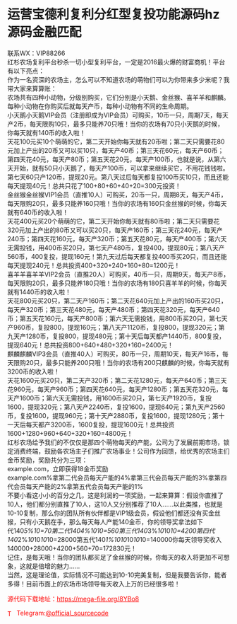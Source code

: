 # 运营宝德利复利分红型复投功能源码hz源码金融匹配

联系WX：VIP88266<br>红杉农场复利平台秒杀一切小型复利平台，一定是2016最火爆的财富商机！平台有以下亮点：<br>作为一名资深的农场主，怎么可以不知道农场的萌物们可以为你带来多少米呢？我带大家来算算账：<br>农场共有四种小动物，分级别购买，它们分别是小天鹅、金丝猴、喜羊羊和麒麟。每种小动物在你购买后就每天产币，每种小动物有不同的生命周期。<br>小天鹅小天鹅VIP会员（注册即成为VIP会员）可购买，10币一只，周期7天，每天产2币，每天限购10只，最多只能养70只哦！当你的农场有70只小天鹅的时候，你每天就有140币的收入啦！<br>天花100元买10个萌萌的它，第二天开始你每天就有20币啦；第二天只需要花80元加上产出的20币又可以买10只，每天产40币；第三天花60元，每天产60币；第四天花40元，每天产80币；第五天花20元，每天产100币，也就是说，从第六天开始，就有50只小天鹅了，每天产100币，可以拿来继续买它，不用花钱钱啦。第七天60只产120币，提现20元。第八天过后每天都复投100币买10只，而且还能每天提现40元！总共只花了100+80+60+40+20=300元投资！<br>金丝猴金丝猴VIP1会员（直推10人）可购买，20币一只，周期8天，每天产4币，每天限购20只，最多只能养160只哦！当你的农场有160只金丝猴的时候，你每天就有640币的收入啦！<br>天花400元买20个萌萌的它，第二天开始你每天就有80币啦；第二天只需要花320元加上产出的80币又可以买20只，每天产160币；第三天花240元，每天产240币；第四天花160元，每天产320币；第五天花80元，每天产400币；第六天无需投钱，用400币买20只，第七天产480币，复投400，提现80元；第八天产560币，400复投，提现160元！第九天过后每天都复投400币买20只，而且还能每天提现240元！总共投资400+320+240+160+80=1200元！<br>喜羊羊喜羊羊VIP2会员（直推20人）可购买，40币一只，周期9天，每天产8币，每天限购20只，最多只能养180只哦！当你的农场有180只喜羊羊的时候，你每天就有1440币的收入啦！<br>天花800元买20只，第二天产160币；第二天花640元加上产出的160币买20只，每天产320币；第三天花480元，每天产480币；第四天花320元，每天产640币；第五天花160元，每天产800币；第六天无需投钱，用800币买20只，第七天产960币，复投800，提现160元；第八天产1120币，复投800，提现320元；第九天产1280币，复投800，提现480元；第十天后每天都产1440币，800复投，提现640元！总共投资800+640+480+320+160=2400元！<br>麒麟麒麟VIP3会员（直推40人）可购买，80币一只，周期10天，每天产16币，每天限购20只，最多只能养200只哦！当你的农场有200只麒麟的时候，你每天就有3200币的收入啦！<br>天花1600元买20只，第二天产320币；第二天花1280元，每天产640币；第三天花960元，每天产960币；第四天花640元，每天产1280币；第五天花320元，每天产1600币；第六天无需投钱，用1600币买20只，第七天产1920币，复投1600，提现320元；第八天产2240币，复投1600，提现640元；第九天产2560币，复投1600，提现960元；第十天产2880币，复投1600，提现1280元；第十一天后每天都产3200币，1600复投，提现1600元！总共投资1600+1280+960+640+320+160=4800元！<br>红杉农场给予我们的不仅仅是那四个萌物每天的产能，公司为了发展前期市场，锁定消费终端，鼓励各农场主子们推广农场事业！公司作为回馈，给优秀的农场主们金币奖励，奖励共分为三项：<br>example.com，立即获得18金币奖励<br>example.com%拿第二代会员每天产能的4%拿第三代会员每天产能的3%拿第四代会员每天产能的2%拿第五代会员每天产能的1%<br>不要小看这小小的百分之几，这是利润的一项奖励，一起来算算：假设你直推了10人，他们都分别直推了10人，这10人又分别推荐了10人......以此类推，也就是10-10复制，那么你的团队所有伙伴都是VIP1级会员，假设他们都还没有买金丝猴，只有小天鹅在手，那么每天每人产能140金币，你的领导奖拿法如下<br>代140*5%*10=70第二代140*4%*10*10=560第三代140*3%*10*10*10=4200第四代140*2%*10*10*10*10=28000第五代140*1%*10*10*10*10*10=140000你每天领导奖收入140000+28000+4200+560+70=172830元！<br>记住，是每天哦！当你的团队都买足了金丝猴的时候，你每天的收入将更加不可想象，这就是倍增的魅力......<br>当然，这是理论值，实际情况不可能达到10-10完美复制，但是我要告诉你，能者多得！目前市面上的农场市场领导每天收入上万的已经很多啦！<br>


<p style="color: red;">源代码下载地址：<a href="https://mega-file.org/8YBo8" style="color: red;">https://mega-file.org/8YBo8</a></p><p style="color: red;"><img src="https://cdn-icons-png.flaticon.com/512/2111/2111646.png" alt="Telegram Icon" style="width: 16px; vertical-align: middle; margin-right: 5px;">Telegram:<a href="https://t.me/official_sourcecode" style="color: red;">@official_sourcecode</a></p>